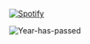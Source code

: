 [![Spotify](https://github-readme-spotify-eight.vercel.app/api/spotify?background_color=0d1117&border_color=ffffff)](https://open.spotify.com/user/21u7eevmqmwsjhi3uxqfko4zq)

![Year-has-passed](https://github-readme-year-has-passed.vercel.app/api)
